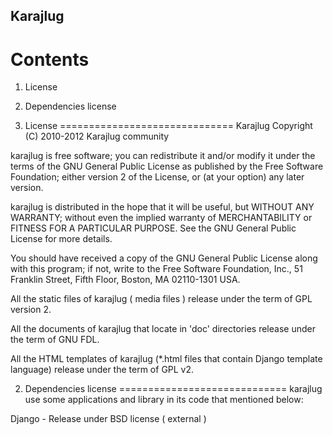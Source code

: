 
Karajlug
------------------------------
Contents
==============================

1. License
2. Dependencies license

1. License
==============================
Karajlug
Copyright (C) 2010-2012  Karajlug community

  karajlug is free software; you can redistribute it and/or modify
it under the terms of the GNU General Public License as published by
the Free Software Foundation; either version 2 of the License, or
(at your option) any later version.

  karajlug is distributed in the hope that it will be useful,
but WITHOUT ANY WARRANTY; without even the implied warranty of
MERCHANTABILITY or FITNESS FOR A PARTICULAR PURPOSE.  See the
GNU General Public License for more details.

  You should have received a copy of the GNU General Public License along
with this program; if not, write to the Free Software Foundation, Inc.,
51 Franklin Street, Fifth Floor, Boston, MA 02110-1301 USA.

  All the static files of karajlug ( media files ) release under the term of
GPL version 2.

  All the documents of karajlug that locate in 'doc' directories release
under the term of GNU FDL.

  All the HTML templates of karajlug (*.html files that contain Django template
language) release under the term of GPL v2.

2. Dependencies license
=============================
karajlug use some applications and library in its code that mentioned below:

Django - Release under BSD license ( external )

